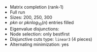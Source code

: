 - Matrix completion (rank-1)
- Full run
- Sizes: 200, 250, 300
- $pkn$ or $p k n log_{10}(n)$ entries filled
- Eigenvalue disjunctions: 
- Node selection: only bestfirst
- Disjunctive cuts type: `linear3` (4 pieces)
- Alternating minimization: yes